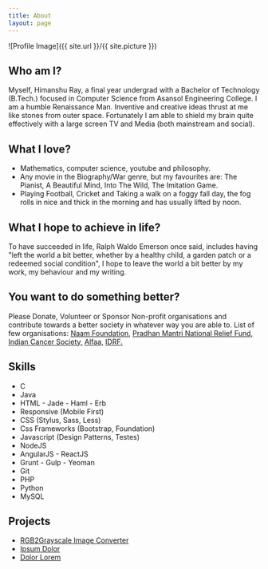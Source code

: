 ```yaml
---
title: About
layout: page
---
```

![Profile Image]({{ site.url }}/{{ site.picture }})

<h2>Who am I?</h2>
<p>Myself, Himanshu Ray, a final year undergrad with a Bachelor of Technology (B.Tech.) focused in Computer Science from Asansol Engineering College. I am a humble Renaissance Man. Inventive and creative ideas thrust at me like stones from outer space. Fortunately I am able to shield my brain quite effectively with a large screen TV and Media (both mainstream and social).</p>

<h2>What I love?</h2>
<ul>
	<li>Mathematics, computer science, youtube and philosophy.</li> 
	<li>Any movie in the Biography/War genre, but my favourites are: The Pianist, A Beautiful Mind, Into The Wild, The Imitation Game. </li>
	<li>Playing Football, Cricket and Taking a walk on a foggy fall day, the fog rolls in nice and thick in the morning and has usually 	lifted by noon.</li>
</ul>	

<h2>What I hope to achieve in life?</h2>
<p>To have succeeded in life, Ralph Waldo Emerson once said, includes having "left the world a bit better, whether by a healthy child, a garden patch or a redeemed social condition", I hope to leave the world a bit better by my work, my behaviour and my writing.</p>

<h2>You want to do something better?</h2>
<p>Please Donate, Volunteer or Sponsor Non-profit organisations and contribute towards a better society in whatever way you are able to. List of few organisations:  <a href="http://naammh.org/about-us/" target="_blank">Naam Foundation,</a>
							<a href="https://www.pmnrf.gov.in/payform.php" target="_blank"> Pradhan Mantri National Relief Fund,</a>
							<a href="http://www.indiancancersociety.org/how-you-can-help/donate.aspx" target="_blank"> Indian Cancer Society,</a>
							<a href="http://alfaa.org" target="_blank"> Alfaa,</a> 
							<a href="http://www.idrf.org/ngo-manav-seva-sansthan/" target="_blank"> IDRF.</a>
</p>

<h2>Skills</h2>

<ul class="skill-list">
	<li>C</li>
	<li>Java</li>
	<li>HTML - Jade - Haml - Erb</li>
	<li>Responsive (Mobile First)</li>
	<li>CSS (Stylus, Sass, Less)</li>
	<li>Css Frameworks (Bootstrap, Foundation)</li>
	<li>Javascript (Design Patterns, Testes)</li>
	<li>NodeJS</li>
	<li>AngularJS - ReactJS</li>
	<li>Grunt - Gulp - Yeoman</li>
	<li>Git</li>
	<li>PHP</li>
	<li>Python</li>
	<li>MySQL</li>
</ul>

<h2>Projects</h2>

<ul>
	<li><a href="https://github.com/">RGB2Grayscale Image Converter</a></li>
	<li><a href="https://github.com/">Ipsum Dolor</a></li>
	<li><a href="https://github.com/">Dolor Lorem</a></li>
</ul>

